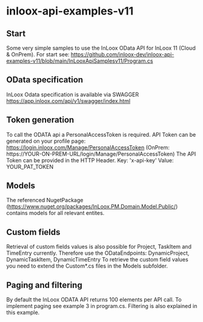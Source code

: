 # inloox-api-examples-v11

## Start
Some very simple samples to use the InLoox OData API for InLoox 11 (Cloud & OnPrem). For start see:
https://github.com/inloox-dev/inloox-api-examples-v11/blob/main/InLooxApiSamplesv11/Program.cs

## OData specification
InLoox Odata specification is available via SWAGGER
https://app.inloox.com/api/v1/swagger/index.html

## Token generation
To call the ODATA api a PersonalAccessToken is required.
API Token can be generated on your profile page: https://login.inloox.com/Manage/PersonalAccessToken (OnPrem: https://YOUR-ON-PREM-URL/login/Manage/PersonalAccessToken)
The API Token can be provided in the HTTP Header. Key: 'x-api-key' Value: YOUR_PAT_TOKEN

## Models
The referenced NugetPackage (https://www.nuget.org/packages/InLoox.PM.Domain.Model.Public/) contains models for all relevant entites.

## Custom fields
Retrieval of custom fields values is also possible for Project, TaskItem and TimeEntry currently. Therefore use the ODataEndpoints:
DynamicProject, DynamicTaskItem, DynamicTimeEntry
To retrieve the custom field values you need to extend the Custom\*.cs files in the Models subfolder.

## Paging and filtering
By default the InLoox ODATA API returns 100 elements per API call. To implement paging see example 3 in program.cs.
Filtering is also explained in this example.
